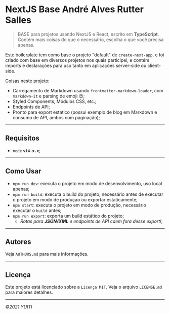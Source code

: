 # NextJS Base André Alves Rutter Salles

> BASE para projetos usando NextJS e React, escrito em **TypeScript**. Contém mais coisas do que o necessário, escolha o que você precisa apenas.

Este boilerplate tem como base o projeto "default" de `create-next-app`, e foi criado com base em diversos projetos nos quais participei, e contém imports e declarações para uso tanto em aplicações server-side ou client-side.

Coisas neste projeto:
- Carregamento de Markdown usando `frontmatter-markdown-loader`, com `markdown-it` e parsing de emoji :wink:;
- Styled Components, Módulos CSS, etc.;
- Endpoints de API;
- Pronto para export estático (possui exemplo de blog em Markdown e consumo de API, ambos com paginação);

----------------------------------------------------------------------

## Requisitos

- `node` **`v14.x.x`**;

----------------------------------------------------------------------

## Como Usar

- `npm run dev`: executa o projeto em modo de desenvolvimento, uso local apenas;
- `npm run build`: executa o build do projeto, necessário antes de executar o projeto em modo de produçao ou exportar estaticamente;
- `npm start`: executa o projeto em modo de produção, necessário executar o `build` antes;
- `npm run export`: exporta um build estático do projeto;
  - _Rotas para **JSON/XML** e endpoints de API caem fora desse export!_;

----------------------------------------------------------------------

## Autores

Veja `AUTHORS.md` para mais informações.

----------------------------------------------------------------------

## Licença

Este projeto está licenciado sobre a `Licença MIT`. Veja o arquivo `LICENSE.md` para maiores detalhes.

----------------------------------------------------------------------

_©2021 YUITI_
